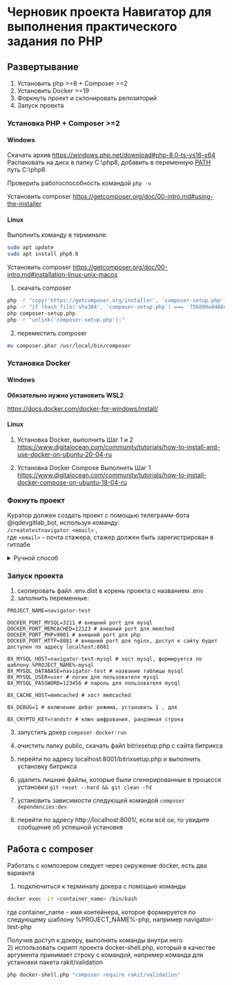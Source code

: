 # Черновик проекта Навигатор для выполнения практического задания по PHP

## Развертывание

1. Установить php >=8 + Composer >=2
2. Установить Docker >=19
3. Форкнуть проект и склонировать репозиторий
4. Запуск проекта 

### Установка PHP + Composer >=2

#### Windows

Скачать архив https://windows.php.net/download#php-8.0-ts-vs16-x64
Распаковать на диск в папку C:\php8, добавить в переменную [PATH](https://stackoverflow.com/questions/44272416/how-to-add-a-folder-to-path-environment-variable-in-windows-10-with-screensho) путь C:\php8

Проверить работоспособность командой `php -v`

Установить composer https://getcomposer.org/doc/00-intro.md#using-the-installer



#### Linux

Выполнить команду в терминале:

```bash
sudo apt update  
sudo apt install php8.0
```

Установить composer https://getcomposer.org/doc/00-intro.md#installation-linux-unix-macos

1) скачать composer

```bash
php -r "copy('https://getcomposer.org/installer', 'composer-setup.php');"
php -r "if (hash_file('sha384', 'composer-setup.php') === '756890a4488ce9024fc62c56153228907f1545c228516cbf63f885e036d37e9a59d27d63f46af1d4d07ee0f76181c7d3') { echo 'Installer verified'; } else { echo 'Installer corrupt'; unlink('composer-setup.php'); } echo PHP_EOL;"
php composer-setup.php
php -r "unlink('composer-setup.php');"
```

2) переместить composer 
```bash
mv composer.phar /usr/local/bin/composer
```



### Установка Docker

#### Windows

**Обязательно нужно установить WSL2**

https://docs.docker.com/docker-for-windows/install/

#### Linux

1) Установка Docker, выполнить Шаг 1 и 2
https://www.digitalocean.com/community/tutorials/how-to-install-and-use-docker-on-ubuntu-20-04-ru

2) Установка Docker Compose Выполнить Шаг 1
https://www.digitalocean.com/community/tutorials/how-to-install-docker-compose-on-ubuntu-18-04-ru
   

### Фокнуть проект

Куратор должен создать проект с помощью телеграмм-бота @iqdevgitlab_bot, используя команду:  
`/createtestnavigator <email>` ,  
где `<email>` - почта стажера, стажер должен быть зарегистрирован в гитлабе
<details>
  <summary>Ручной способ</summary>

#### Стажер

1) Склонировать текущий репозиторий
2) Получить у куратора репозиторий для выполнения задачи
3) Выполнить инструкцию для существующего проекта:

```bash
cd existing_repo
git remote rename origin old-origin
git remote add origin <url you repository>
git push -u origin --all
git push -u origin --tags
```


#### Куратор

1) Пригласить стажера в текущий репозиторий как Reporter
2) Создать в группе [Стажеры](https://gitlab.iqdev.digital/stazher) репозиторий с произвольным именем, в описании указать разработчика. Добавить стажера в проект как разработчика

</details>


### Запуск проекта


1) скопировать файл .env.dist в корень проекта с названием .env
2) заполнить переменные:

```dotenv
PROJECT_NAME=navigator-test

DOCKER_PORT_MYSQL=3211 # внешний port для mysql
DOCKER_PORT_MEMCACHED=12123 # внешний port для memched
DOCKER_PORT_PHP=9001 # внешний port для php
DOCKER_PORT_HTTP=8081 # внешний port для nginx, доступ к сайту будет доступен по адресу localhost:8081

BX_MYSQL_HOST=navigator-test-mysql # хост mysql, формируется по шаблону %PROJECT_NAME%-mysql
BX_MYSQL_DATABASE=navigator-test # название таблицы mysql
BX_MYSQL_USER=user # логин для пользователя mysql
BX_MYSQL_PASSWORD=123456 # пароль для пользователя mysql

BX_CACHE_HOST=memcached # хост memcached

BX_DEBUG=1 # включение дебаг режима, установить 1 , для 

BX_CRYPTO_KEY=randstr # ключ шифрования, рандомная строка
```

3) запустить докер 
```composer docker:run```
   
4) очистить папку public, скачать файл bitrixsetup.php с сайта битрикса
5) перейти по адресу localhost:8001/bitrixsetup.php и выполнить установку битрикса
6) удалить лишние файлы, которые были сгенерированные в процессе установки
```git reset --hard && git clean -fd```
7) установить зависимости следующей командой
```composer dependencies:dev```
   
8) перейти по адресу http://localhost:8001/, если всё ок, то увидите сообщение об успешной установке

## Работа с composer

Работать с композером следует через окружение docker, есть два варианта 
1) подключиться к терминалу докера с помощью команды 
```bash 
docker exec -it <container_name> /bin/bash
```

где container_name - имя контейнера, которое формируется по следующему шаблону %PROJECT_NAME%-php, например navigator-test-php

Получив доступ к докеру, выполнять команды внутри него  
2) использовать скрипт проекта docker-shell.php, который в качестве аргумента принимает строку с командой, например команда для установки пакета rakit/validation
```bash
php docker-shell.php "composer require rakit/validation"
```